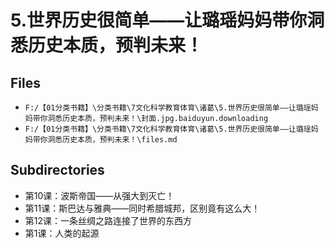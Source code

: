 # 5.世界历史很简单——让璐瑶妈妈带你洞悉历史本质，预判未来！

## Files

- `F:/【01分类书籍】\分类书籍\7文化科学教育体育\诸葛\5.世界历史很简单——让璐瑶妈妈带你洞悉历史本质，预判未来！\封面.jpg.baiduyun.downloading`
- `F:/【01分类书籍】\分类书籍\7文化科学教育体育\诸葛\5.世界历史很简单——让璐瑶妈妈带你洞悉历史本质，预判未来！\files.md`

## Subdirectories

- 第10课：波斯帝国——从强大到灭亡！
- 第11课：斯巴达与雅典——同时希腊城邦，区别竟有这么大！
- 第12课：一条丝绸之路连接了世界的东西方
- 第1课：人类的起源
